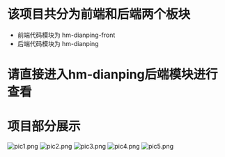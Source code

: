 # 该项目共分为前端和后端两个板块
- 前端代码模块为 hm-dianping-front
- 后端代码模块为 hm-dianping
# 请直接进入hm-dianping后端模块进行查看
# 项目部分展示
![pic1.png](assets/pic1.png)
![pic2.png](assets/pic2.png)
![pic3.png](assets/pic3.png)
![pic4.png](assets/pic4.png)
![pic5.png](assets/pic5.png)